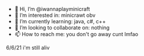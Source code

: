 - 👋 Hi, I’m @iwannaplayminicraft
- 👀 I’m interested in: minicrawt obv
- 🌱 I’m currently learning: java, c#, c++
- 💞️ I’m looking to collaborate on: nothing
- 📫 How to reach me: you don't go away cunt lmfao

6/6/21 i'm still aliv
